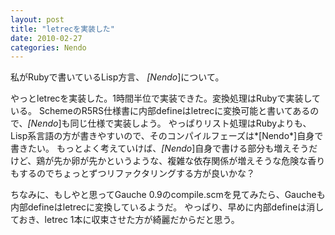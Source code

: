 ```yaml
---
layout: post
title: "letrecを実装した"
date: 2010-02-27
categories: Nendo
---
```

私がRubyで書いているLisp方言、 *[Nendo*]について。

やっとletrecを実装した。1時間半位で実装できた。変換処理はRubyで実装している。
SchemeのR5RS仕様書に内部defineはletrecに変換可能と書いてあるので、*[Nendo*]も同じ仕様で実装しよう。
やっぱりリスト処理はRubyよりも、Lisp系言語の方が書きやすいので、そのコンパイルフェーズは*[Nendo*]自身で書きたい。
もっとよく考えていけば、*[Nendo*]自身で書ける部分も増えそうだけど、鶏が先か卵が先かというような、複雑な依存関係が増えそうな危険な香りもするのでちょっとずつリファクタリングする方が良いかな？

ちなみに、もしやと思ってGauche 0.9のcompile.scmを見てみたら、Gaucheも内部defineはletrecに変換しているようだ。
やっぱり、早めに内部defineは消しておき、letrec 1本に収束させた方が綺麗だからだと思う。
